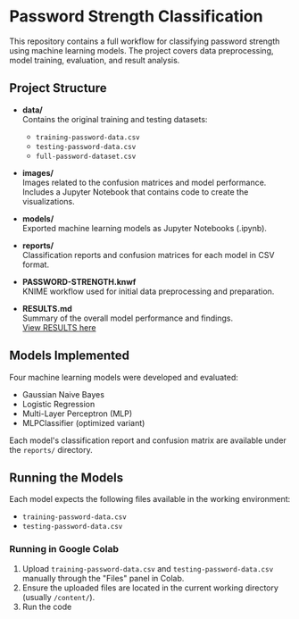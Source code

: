 # Password Strength Classification

This repository contains a full workflow for classifying password strength using machine learning models. The project covers data preprocessing, model training, evaluation, and result analysis.

## Project Structure

- **data/**  
  Contains the original training and testing datasets:
  - `training-password-data.csv`
  - `testing-password-data.csv`
  - `full-password-dataset.csv`

- **images/**  
  Images related to the confusion matrices and model performance. Includes a Jupyter Notebook that contains code to create the visualizations.

- **models/**  
  Exported machine learning models as Jupyter Notebooks (.ipynb).

- **reports/**  
  Classification reports and confusion matrices for each model in CSV format.

- **PASSWORD-STRENGTH.knwf**  
  KNIME workflow used for initial data preprocessing and preparation.

- **RESULTS.md**  
  Summary of the overall model performance and findings.  
  [View RESULTS here](reports/README.md)

## Models Implemented

Four machine learning models were developed and evaluated:
- Gaussian Naive Bayes
- Logistic Regression
- Multi-Layer Perceptron (MLP)
- MLPClassifier (optimized variant)

Each model's classification report and confusion matrix are available under the `reports/` directory.

## Running the Models

Each model expects the following files available in the working environment:
- `training-password-data.csv`
- `testing-password-data.csv`

### Running in Google Colab
1. Upload `training-password-data.csv` and `testing-password-data.csv` manually through the "Files" panel in Colab.
2. Ensure the uploaded files are located in the current working directory (usually `/content/`).
3. Run the code
